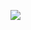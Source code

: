 <!--
id: 42057553336
link: http://jreed91.tumblr.com/post/42057553336/if-you-guys-want-the-full-quality-artwork-here-it
slug: if-you-guys-want-the-full-quality-artwork-here-it
date: Fri Feb 01 2013 18:08:00 GMT-0600 (CST)
publish: 2013-02-01
tags: 808s, heartbreak, kanye, west, good, music, gif, album, artwork
title: If you guys want the full quality artwork here it is. 
https://www.dropbox.com/sh/yghyn2vy78z1tfp/K39C0EzhaH
I didn&#8217;t make any of these, all credit goes to Fred Hart. 
fredhart@email.arizona.edu
-->


![](http://24.media.tumblr.com/95351365adb6d96759fd8be8c14cd2b1/tumblr_mhkgejLm0N1qi8pkco1_400.gif)

